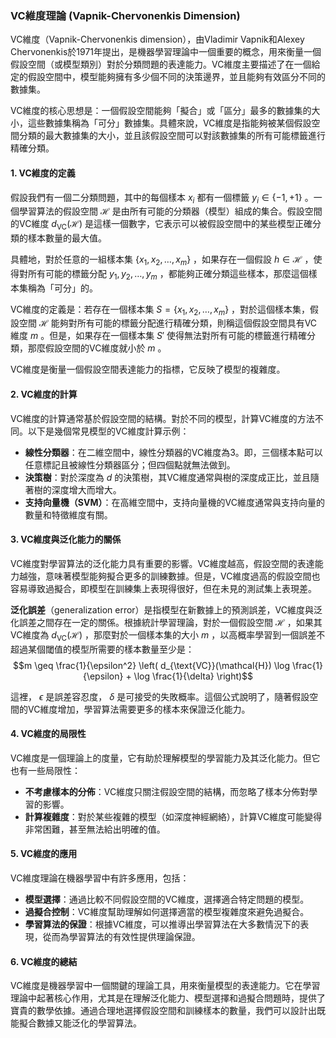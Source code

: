 ### VC維度理論 (Vapnik-Chervonenkis Dimension)

VC維度（Vapnik-Chervonenkis dimension），由Vladimir Vapnik和Alexey Chervonenkis於1971年提出，是機器學習理論中一個重要的概念，用來衡量一個假設空間（或模型類別）對於分類問題的表達能力。VC維度主要描述了在一個給定的假設空間中，模型能夠擁有多少個不同的決策邊界，並且能夠有效區分不同的數據集。

VC維度的核心思想是：一個假設空間能夠「擬合」或「區分」最多的數據集的大小，這些數據集稱為「可分」數據集。具體來說，VC維度是指能夠被某個假設空間分類的最大數據集的大小，並且該假設空間可以對該數據集的所有可能標籤進行精確分類。

#### 1. **VC維度的定義**

假設我們有一個二分類問題，其中的每個樣本  $`x_i`$  都有一個標籤  $`y_i \in \{ -1, +1 \}`$ 。一個學習算法的假設空間  $`\mathcal{H}`$  是由所有可能的分類器（模型）組成的集合。假設空間的VC維度  $`d_{\text{VC}}(\mathcal{H})`$  是這樣一個數字，它表示可以被假設空間中的某些模型正確分類的樣本數量的最大值。

具體地，對於任意的一組樣本集  $`\{x_1, x_2, \dots, x_m\}`$ ，如果存在一個假設  $`h \in \mathcal{H}`$ ，使得對所有可能的標籤分配  $`y_1, y_2, \dots, y_m`$ ，都能夠正確分類這些樣本，那麼這個樣本集稱為「可分」的。

VC維度的定義是：若存在一個樣本集  $`S = \{x_1, x_2, \dots, x_m\}`$ ，對於這個樣本集，假設空間  $`\mathcal{H}`$  能夠對所有可能的標籤分配進行精確分類，則稱這個假設空間具有VC維度  $`m`$ 。但是，如果存在一個樣本集  $`S'`$  使得無法對所有可能的標籤進行精確分類，那麼假設空間的VC維度就小於  $`m`$ 。

VC維度是衡量一個假設空間表達能力的指標，它反映了模型的複雜度。

#### 2. **VC維度的計算**

VC維度的計算通常基於假設空間的結構。對於不同的模型，計算VC維度的方法不同。以下是幾個常見模型的VC維度計算示例：

- **線性分類器**：在二維空間中，線性分類器的VC維度為3。即，三個樣本點可以任意標記且被線性分類器區分；但四個點就無法做到。
- **決策樹**：對於深度為  $`d`$  的決策樹，其VC維度通常與樹的深度成正比，並且隨著樹的深度增大而增大。
- **支持向量機（SVM）**：在高維空間中，支持向量機的VC維度通常與支持向量的數量和特徵維度有關。

#### 3. **VC維度與泛化能力的關係**

VC維度對學習算法的泛化能力具有重要的影響。VC維度越高，假設空間的表達能力越強，意味著模型能夠擬合更多的訓練數據。但是，VC維度過高的假設空間也容易導致過擬合，即模型在訓練集上表現得很好，但在未見的測試集上表現差。

**泛化誤差**（generalization error）是指模型在新數據上的預測誤差，VC維度與泛化誤差之間存在一定的關係。根據統計學習理論，對於一個假設空間  $`\mathcal{H}`$ ，如果其VC維度為  $`d_{\text{VC}}(\mathcal{H})`$ ，那麼對於一個樣本集的大小  $`m`$ ，以高概率學習到一個誤差不超過某個閾值的模型所需要的樣本數量至少是：
$$m \geq \frac{1}{\epsilon^2} \left( d_{\text{VC}}(\mathcal{H}) \log \frac{1}{\epsilon} + \log \frac{1}{\delta} \right)$$

這裡， $`\epsilon`$  是誤差容忍度， $`\delta`$  是可接受的失敗概率。這個公式說明了，隨著假設空間的VC維度增加，學習算法需要更多的樣本來保證泛化能力。

#### 4. **VC維度的局限性**

VC維度是一個理論上的度量，它有助於理解模型的學習能力及其泛化能力。但它也有一些局限性：
- **不考慮樣本的分佈**：VC維度只關注假設空間的結構，而忽略了樣本分佈對學習的影響。
- **計算複雜度**：對於某些複雜的模型（如深度神經網絡），計算VC維度可能變得非常困難，甚至無法給出明確的值。

#### 5. **VC維度的應用**

VC維度理論在機器學習中有許多應用，包括：
- **模型選擇**：通過比較不同假設空間的VC維度，選擇適合特定問題的模型。
- **過擬合控制**：VC維度幫助理解如何選擇適當的模型複雜度來避免過擬合。
- **學習算法的保證**：根據VC維度，可以推導出學習算法在大多數情況下的表現，從而為學習算法的有效性提供理論保證。

#### 6. **VC維度的總結**

VC維度是機器學習中一個關鍵的理論工具，用來衡量模型的表達能力。它在學習理論中起著核心作用，尤其是在理解泛化能力、模型選擇和過擬合問題時，提供了寶貴的數學依據。通過合理地選擇假設空間和訓練樣本的數量，我們可以設計出既能擬合數據又能泛化的學習算法。